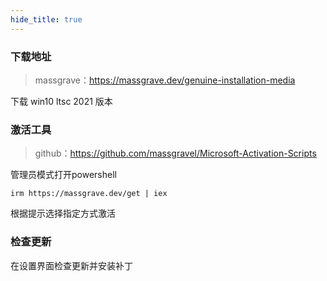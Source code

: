 ```yaml
---
hide_title: true
---
```


### 下载地址

> massgrave：https://massgrave.dev/genuine-installation-media

下载 win10 ltsc 2021 版本

### 激活工具

> github：https://github.com/massgravel/Microsoft-Activation-Scripts

管理员模式打开powershell

```shell
irm https://massgrave.dev/get | iex
```

根据提示选择指定方式激活

### 检查更新

在设置界面检查更新并安装补丁